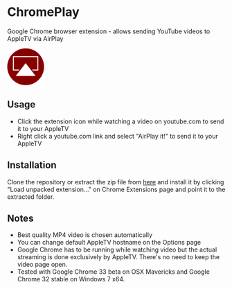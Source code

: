 ChromePlay
==========
Google Chrome browser extension - allows sending YouTube videos to AppleTV via AirPlay

![ChromePlay logo](https://github.com/czekaj/ChromePlay/raw/master/icon.png "ChromePlay")

Usage
-----
- Click the extension icon while watching a video on youtube.com to send it to your AppleTV
- Right click a youtube.com link and select "AirPlay it!" to send it to your AppleTV

Installation
------------
Clone the repository or extract the zip file from [here](https://github.com/czekaj/ChromePlay/archive/master.zip "https://github.com/czekaj/ChromePlay/archive/master.zip") and install it by clicking "Load unpacked extension..." on Chrome Extensions page and point it to the extracted folder.

Notes
-----
- Best quality MP4 video is chosen automatically
- You can change default AppleTV hostname on the Options page
- Google Chrome has to be running while watching video but the actual streaming is done exclusively by AppleTV. There's no need to keep the video page open.
- Tested with Google Chrome 33 beta on OSX Mavericks and Google Chrome 32 stable on Windows 7 x64.
